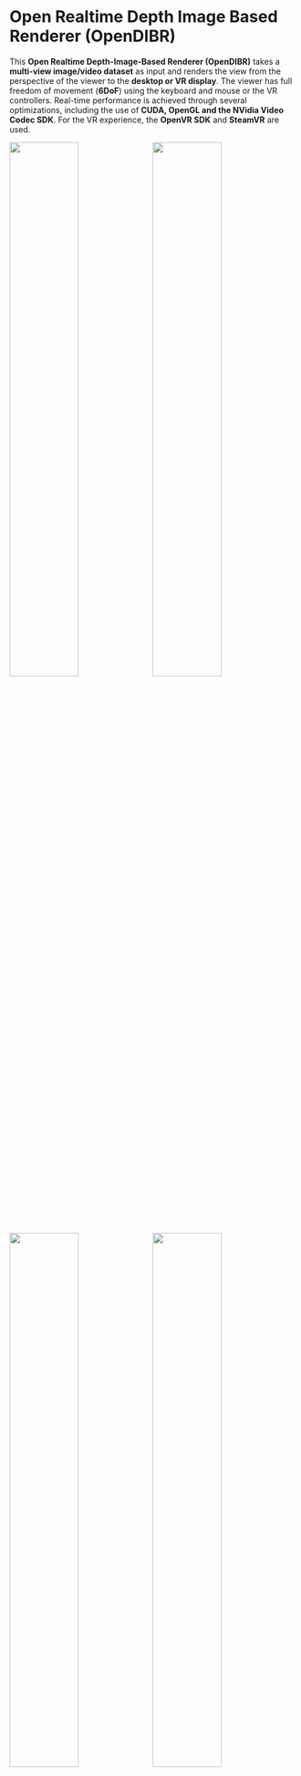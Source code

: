 # Open Realtime Depth Image Based Renderer (OpenDIBR)

This **Open Realtime Depth-Image-Based Renderer (OpenDIBR)** takes a **multi-view image/video dataset** as input and renders the view from the perspective of the viewer to the **desktop or VR display**. The viewer has full freedom of movement (**6DoF**) using the keyboard and mouse or the VR controllers.
Real-time performance is achieved through several optimizations, including the use of **CUDA, OpenGL and the NVidia Video Codec SDK**.
For the VR experience, the **OpenVR SDK** and **SteamVR** are used.

<img src="https://github.com/jlartois/dibr/blob/main/docs/group_posetrace.gif" width="49%"/> <img src="https://github.com/jlartois/dibr/blob/main/docs/painter_posetrace.gif" width="49%"/> 
<img src="https://github.com/jlartois/dibr/blob/main/docs/zen_garden_vr.gif" width="49%"/> <img src="https://github.com/jlartois/dibr/blob/main/docs/Barbershop_mirror_posetrace_dibr.gif" width="49%"/>

## Dependencies
- A C++11 capable compiler. The following options have been tested:
  - Windows: Visual Studio 2019
  - Ubuntu 18.04 LTS: gcc, g++
- CMake 3.7 or higher
- An NVidia GPU that supports hardware accelerated decoding for H265 4:2:0 (preferably up to 12-bit), [check your GPU here](https://en.wikipedia.org/wiki/Nvidia_NVDEC#GPU_support)
- [CUDA Toolkit 10.2 or higher](https://docs.nvidia.com/cuda/cuda-installation-guide-microsoft-windows/index.html#installing-cuda-development-tools)
- [NVidia Video Codec SDK](https://developer.nvidia.com/nvidia-video-codec-sdk)

If you want to use Virtual Reality:
- Steam and SteamVR
- The following HMDs have been tested:
  - HTC Vive
  - HTV Vive Pro
  - Oculus Rift S

For Linux systems, there are several dependencies on libraries that need to be installed: FFmpeg, OpenGL, GLEW and SDL2. For example on Ubuntu:
```
sudo apt update
sudo apt install -y pkg-config libavcodec-dev libavformat-dev libavutil-dev libswresample-dev libglew-dev libsdl2-2.0
```

## Build from source
The following build instructions were tested on Windows 10 and Ubuntu 18.04 LTS:

Clone the repository:
```
git clone open-dibr
cd open-dibr
git submodule update --init --recursive
```
Use CMake to build the project:
```
cmake . -B bin
cmake --build bin --config Release
```
If the build was succesful, you now have an executable. 

Read [Running the Application](https://github.com/jlartois/dibr/wiki/Running-the-application) for a detailed overview of **how to run and use the application**. It also has a section on [Common Problems (scroll down)](https://github.com/jlartois/dibr/wiki/Running-the-application) that you might run into.

Read [Light field datasets](https://github.com/jlartois/dibr/wiki/Light-field-datasets) to **download existing light field datasets or adapt your own** to use as input for the application.

<img src="https://github.com/jlartois/dibr/blob/main/docs/overview_mpegi_datasets.png" /> 
<img src="https://github.com/jlartois/dibr/blob/main/docs/overview_idlab_datasets.png" /> 

A paper on this software tool is currently being written/evaluated. Instructions on how to **replicate the results from the paper** can be found [here](https://github.com/jlartois/dibr/wiki/Replicating-results-from-paper).


## Cite us

We do not have an official citation ready yet. 

Dataset and paper by [IDLab MEDIA](https://media.idlab.ugent.be/).
